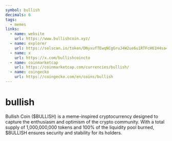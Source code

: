 ```yaml
---
symbol: bullish
decimals: 6
tags:
  - memes
links:
  - name: website
    url: https://www.bullishcoin.xyz/
  - name: explorer
    url: https://solscan.io/token/DNyxufTEwqNCgGruJ4W2ue6u1RTFcH61H4sa42LGpump
  - name: x
    url: https://x.com/bullishcoincto
  - name: coinmarketcap
    url: https://coinmarketcap.com/currencies/bullish/
  - name: coingecko
    url: https://coingecko.com/en/coins/bullish
---
```


# bullish

Bullish Coin ($BULLISH) is a meme-inspired cryptocurrency designed to capture the enthusiasm and optimism of the crypto community. With a total supply of 1,000,000,000 tokens and 100% of the liquidity pool burned, $BULLISH ensures security and stability for its holders.
